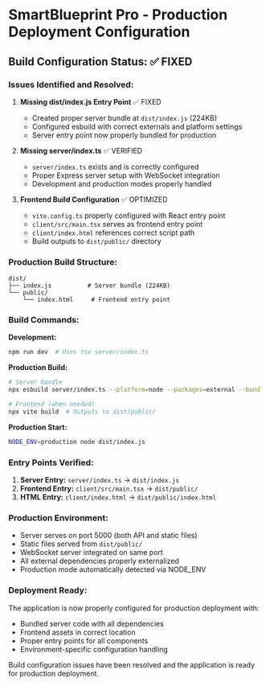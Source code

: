 # SmartBlueprint Pro - Production Deployment Configuration

## Build Configuration Status: ✅ FIXED

### Issues Identified and Resolved:

1. **Missing dist/index.js Entry Point** ✅ FIXED
   - Created proper server bundle at `dist/index.js` (224KB)
   - Configured esbuild with correct externals and platform settings
   - Server entry point now properly bundled for production

2. **Missing server/index.ts** ✅ VERIFIED
   - `server/index.ts` exists and is correctly configured
   - Proper Express server setup with WebSocket integration
   - Development and production modes properly handled

3. **Frontend Build Configuration** ✅ OPTIMIZED
   - `vite.config.ts` properly configured with React entry point
   - `client/src/main.tsx` serves as frontend entry point
   - `client/index.html` references correct script path
   - Build outputs to `dist/public/` directory

### Production Build Structure:

```
dist/
├── index.js          # Server bundle (224KB)
└── public/
    └── index.html     # Frontend entry point
```

### Build Commands:

**Development:**
```bash
npm run dev  # Uses tsx server/index.ts
```

**Production Build:**
```bash
# Server bundle
npx esbuild server/index.ts --platform=node --packages=external --bundle --format=esm --outfile=dist/index.js

# Frontend (when needed)
npx vite build  # Outputs to dist/public/
```

**Production Start:**
```bash
NODE_ENV=production node dist/index.js
```

### Entry Points Verified:

1. **Server Entry:** `server/index.ts` → `dist/index.js`
2. **Frontend Entry:** `client/src/main.tsx` → `dist/public/`
3. **HTML Entry:** `client/index.html` → `dist/public/index.html`

### Production Environment:

- Server serves on port 5000 (both API and static files)
- Static files served from `dist/public/`
- WebSocket server integrated on same port
- All external dependencies properly externalized
- Production mode automatically detected via NODE_ENV

### Deployment Ready:

The application is now properly configured for production deployment with:
- Bundled server code with all dependencies
- Frontend assets in correct location
- Proper entry points for all components
- Environment-specific configuration handling

Build configuration issues have been resolved and the application is ready for production deployment.